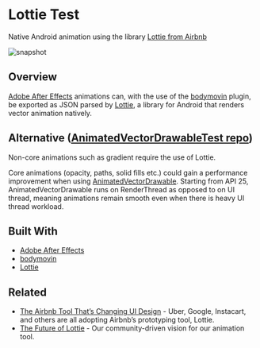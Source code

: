 # Lottie Test
Native Android animation using the library [Lottie from Airbnb](https://github.com/airbnb/lottie-android)

![snapshot](https://user-images.githubusercontent.com/2035397/30176615-f7af04b6-93b7-11e7-8bdc-be55e4cc0c6d.gif)

## Overview

[Adobe After Effects](http://www.adobe.com/products/aftereffects.html) animations can, with the use of the [bodymovin](https://github.com/bodymovin/bodymovin) plugin, be exported as JSON parsed by [Lottie](https://github.com/airbnb/lottie-android), a library for Android that renders vector animation natively.

## Alternative ([AnimatedVectorDrawableTest repo](https://github.com/domingl/AnimatedVectorDrawableTest))

Non-core animations such as gradient require the use of Lottie.

Core animations (opacity, paths, solid fills etc.) could gain a performance improvement when using [AnimatedVectorDrawable](https://developer.android.com/reference/android/graphics/drawable/AnimatedVectorDrawable.html). Starting from API 25, AnimatedVectorDrawable runs on RenderThread as opposed to on UI thread, meaning animations remain smooth even when there is heavy UI thread workload.

## Built With

* [Adobe After Effects](http://www.adobe.com/products/aftereffects.html)
* [bodymovin](https://github.com/bodymovin/bodymovin)
* [Lottie](https://github.com/airbnb/lottie-android)

## Related

* [The Airbnb Tool That’s Changing UI Design](https://www.fastcodesign.com/90137495/the-airbnb-tool-thats-changing-ui-design) - Uber, Google, Instacart, and others are all adopting Airbnb’s prototyping tool, Lottie.
* [The Future of Lottie](https://airbnb.design/the-future-of-lottie/) - Our community-driven vision for our animation tool.
